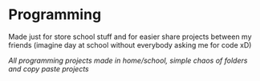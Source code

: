 # Programming
 
 Made just for store school stuff and for easier share projects between my friends (imagine day at school without everybody asking me for code xD)
 
*All programming projects made in home/school, simple chaos of folders and copy paste projects*
